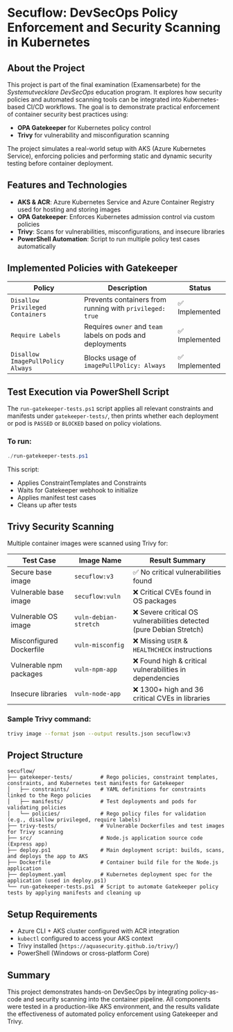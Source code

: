 # Secuflow: DevSecOps Policy Enforcement and Security Scanning in Kubernetes

## About the Project
This project is part of the final examination (Examensarbete) for the *Systemutvecklare DevSecOps* education program. It explores how security policies and automated scanning tools can be integrated into Kubernetes-based CI/CD workflows. The goal is to demonstrate practical enforcement of container security best practices using:

- **OPA Gatekeeper** for Kubernetes policy control
- **Trivy** for vulnerability and misconfiguration scanning

The project simulates a real-world setup with AKS (Azure Kubernetes Service), enforcing policies and performing static and dynamic security testing before container deployment.

## Features and Technologies
- **AKS & ACR**: Azure Kubernetes Service and Azure Container Registry used for hosting and storing images
- **OPA Gatekeeper**: Enforces Kubernetes admission control via custom policies
- **Trivy**: Scans for vulnerabilities, misconfigurations, and insecure libraries
- **PowerShell Automation**: Script to run multiple policy test cases automatically

## Implemented Policies with Gatekeeper
| Policy                              | Description                                                    | Status  |
|-------------------------------------|----------------------------------------------------------------|---------|
| `Disallow Privileged Containers`    | Prevents containers from running with `privileged: true`       | ✅ Implemented |
| `Require Labels`                    | Requires `owner` and `team` labels on pods and deployments     | ✅ Implemented |
| `Disallow ImagePullPolicy Always`  | Blocks usage of `imagePullPolicy: Always`                      | ✅ Implemented |

## Test Execution via PowerShell Script
The `run-gatekeeper-tests.ps1` script applies all relevant constraints and manifests under `gatekeeper-tests/`, then prints whether each deployment or pod is `PASSED` or `BLOCKED` based on policy violations.

### To run:
```powershell
./run-gatekeeper-tests.ps1
```
This script:
- Applies ConstraintTemplates and Constraints
- Waits for Gatekeeper webhook to initialize
- Applies manifest test cases
- Cleans up after tests

## Trivy Security Scanning
Multiple container images were scanned using Trivy for:

| Test Case                 | Image Name           | Result Summary                                                       |
|---------------------------|----------------------|--------------------------------------------------------------------- |
| Secure base image         | `secuflow:v3`        | ✅ No critical vulnerabilities found                                 |
| Vulnerable base image     | `secuflow:vuln`      | ❌ Critical CVEs found in OS packages                                |
| Vulnerable OS image       | `vuln-debian-stretch`| ❌ Severe critical OS vulnerabilities detected (pure Debian Stretch) |
| Misconfigured Dockerfile  | `vuln-misconfig`     | ❌ Missing `USER` & `HEALTHCHECK` instructions                       |
| Vulnerable npm packages   | `vuln-npm-app`       | ❌ Found high & critical vulnerabilities in dependencies             |
| Insecure libraries        | `vuln-node-app`      | ❌ 1300+ high and 36 critical CVEs in libraries                      |

### Sample Trivy command:
```bash
trivy image --format json --output results.json secuflow:v3
```

## Project Structure
```
secuflow/
├── gatekeeper-tests/         # Rego policies, constraint templates, constraints, and Kubernetes test manifests for Gatekeeper
│   ├── constraints/          # YAML definitions for constraints linked to the Rego policies
│   ├── manifests/            # Test deployments and pods for validating policies
│   └── policies/             # Rego policy files for validation (e.g., disallow privileged, require labels)
├── trivy-tests/              # Vulnerable Dockerfiles and test images for Trivy scanning
├── src/                      # Node.js application source code (Express app)
├── deploy.ps1                # Main deployment script: builds, scans, and deploys the app to AKS
├── Dockerfile                # Container build file for the Node.js application
├── deployment.yaml           # Kubernetes deployment spec for the application (used in deploy.ps1)
└── run-gatekeeper-tests.ps1  # Script to automate Gatekeeper policy tests by applying manifests and cleaning up
```

## Setup Requirements
- Azure CLI + AKS cluster configured with ACR integration
- `kubectl` configured to access your AKS context
- Trivy installed (`https://aquasecurity.github.io/trivy/`)
- PowerShell (Windows or cross-platform Core)

## Summary
This project demonstrates hands-on DevSecOps by integrating policy-as-code and security scanning into the container pipeline. All components were tested in a production-like AKS environment, and the results validate the effectiveness of automated policy enforcement using Gatekeeper and Trivy.
